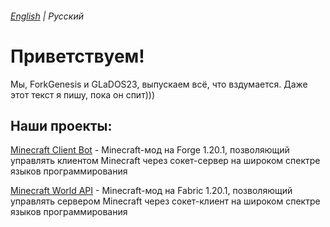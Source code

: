 ###### [English](README_en.md) | Русский
Приветствуем!
======
Мы, ForkGenesis и GLaDOS23, выпускаем всё, что вздумается. Даже этот текст я пишу, пока он спит)))

Наши проекты:
------
[Minecraft Client Bot](https://github.com/vpgel/Minecraft-Client-Bot) - Minecraft-мод на Forge 1.20.1, позволяющий управлять клиентом Minecraft через сокет-сервер на широком спектре языков программирования

[Minecraft World API](https://github.com/ForkGenesis/Minecraft-World-API) - Minecraft-мод на Fabric 1.20.1, позволяющий управлять сервером Minecraft через сокет-клиент на широком спектре языков программирования
